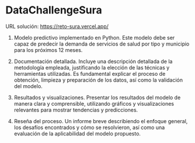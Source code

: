 # DataChallengeSura

URL solución: https://reto-sura.vercel.app/

1. Modelo predictivo implementado en Python.
Este modelo debe ser capaz de predecir la demanda de servicios de salud por tipo y municipio para los próximos 12 meses.

2. Documentación detallada.
Incluye una descripción detallada de la metodología empleada, justificando la elección de las técnicas y herramientas utilizadas. Es fundamental explicar el proceso de obtención, limpieza y preparación de los datos, así como la validación del modelo.

3. Resultados y visualizaciones.
Presentar los resultados del modelo de manera clara y comprensible, utilizando gráficos y visualizaciones relevantes para mostrar tendencias y predicciones.

4. Reseña del proceso.
Un informe breve describiendo el enfoque general, los desafíos encontrados y cómo se resolvieron, así como una evaluación de la aplicabilidad del modelo propuesto.
